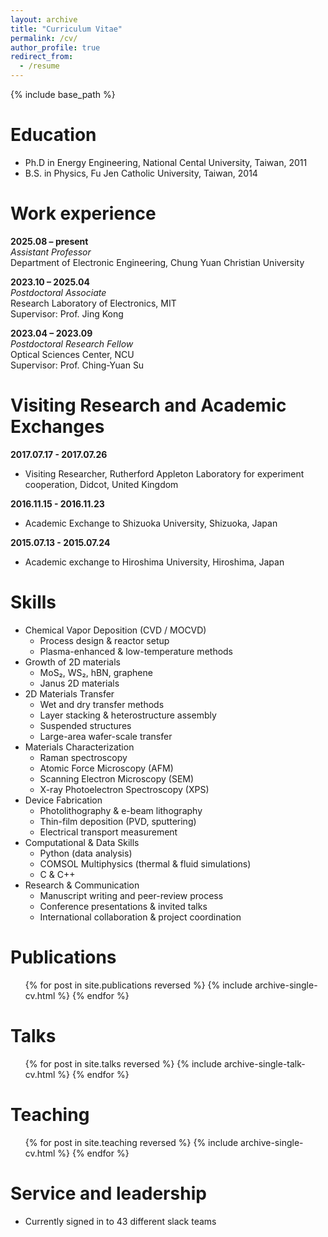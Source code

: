 ```yaml
---
layout: archive
title: "Curriculum Vitae"
permalink: /cv/
author_profile: true
redirect_from:
  - /resume
---
```



{% include base_path %}

Education
======
* Ph.D in Energy Engineering, National Cental University, Taiwan, 2011
* B.S. in Physics, Fu Jen Catholic University, Taiwan, 2014

Work experience
======

**2025.08 – present**  
*Assistant Professor*  
Department of Electronic Engineering, Chung Yuan Christian University  

**2023.10 – 2025.04**  
*Postdoctoral Associate*  
Research Laboratory of Electronics, MIT  
Supervisor: Prof. Jing Kong  

**2023.04 – 2023.09**  
*Postdoctoral Research Fellow*  
Optical Sciences Center, NCU  
Supervisor: Prof. Ching-Yuan Su  

Visiting Research and Academic Exchanges
======
**2017.07.17 - 2017.07.26**
  * Visiting Researcher, Rutherford Appleton Laboratory for experiment cooperation, Didcot, United Kingdom

**2016.11.15 - 2016.11.23**
  * Academic Exchange to Shizuoka University, Shizuoka, Japan

**2015.07.13 - 2015.07.24**
  * Academic exchange to Hiroshima University, Hiroshima, Japan
  
Skills
======
* Chemical Vapor Deposition (CVD / MOCVD)
  * Process design & reactor setup
  * Plasma-enhanced & low-temperature methods
* Growth of 2D materials
  * MoS₂, WS₂, hBN, graphene
  * Janus 2D materials
* 2D Materials Transfer
  * Wet and dry transfer methods
  * Layer stacking & heterostructure assembly
  * Suspended structures
  * Large-area wafer-scale transfer
* Materials Characterization
  * Raman spectroscopy
  * Atomic Force Microscopy (AFM)
  * Scanning Electron Microscopy (SEM)
  * X-ray Photoelectron Spectroscopy (XPS)
* Device Fabrication
  * Photolithography & e-beam lithography
  * Thin-film deposition (PVD, sputtering)
  * Electrical transport measurement
* Computational & Data Skills
  * Python (data analysis)
  * COMSOL Multiphysics (thermal & fluid simulations)
  * C & C++
* Research & Communication
  * Manuscript writing and peer-review process
  * Conference presentations & invited talks
  * International collaboration & project coordination

Publications
======
  <ul>{% for post in site.publications reversed %}
    {% include archive-single-cv.html %}
  {% endfor %}</ul>
  
Talks
======
  <ul>{% for post in site.talks reversed %}
    {% include archive-single-talk-cv.html  %}
  {% endfor %}</ul>
  
Teaching
======
  <ul>{% for post in site.teaching reversed %}
    {% include archive-single-cv.html %}
  {% endfor %}</ul>
  
Service and leadership
======
* Currently signed in to 43 different slack teams
